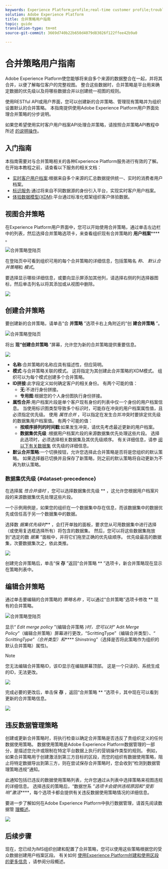 ```yaml
---
keywords: Experience Platform;profile;real-time customer profile;troubleshooting;API
solution: Adobe Experience Platform
title: 合并策略用户指南
topic: guide
translation-type: tm+mt
source-git-commit: 3669d740b22b650d4079d83026f122ffee42b9a0

---
```



# 合并策略用户指南

Adobe Experience Platform使您能够将来自多个来源的数据整合在一起，并将其合并，以便了解每位客户的完整视图。 整合这些数据时，合并策略是平台用来确定数据的优先级以及将哪些数据合并以创建统一视图的规则。

使用RESTful API或用户界面，您可以创建新的合并策略、管理现有策略并为组织设置默认的合并策略。 本指南提供使用Adobe Experience Platform用户界面处理合并策略的分步说明。

如果您希望使用实时客户用户档案API处理合并策略，请按照合并策略API教程中所述 [的说明操作](../api/merge-policies.md)。

## 入门指南

本指南需要对与合并策略相关的各种Experience Platform服务进行有效的了解。 在开始本教程之前，请查看以下服务的相关文档：

* [实时客户用户档案](../home.md):根据来自多个来源的汇总数据提供统一、实时的消费者用户档案。
* [标识服务](../../identity-service/home.md):通过将来自不同数据源的身份引入平台，实现实时客户用户档案。
* [体验数据模型(XDM)](../../xdm/home.md):平台通过标准化框架组织客户体验数据。

## 视图合并策略

在Experience Platform用户界面中，您可以开始使用合并策略，通过单击左边栏中的列表，然后选择合并策略选项卡，来查看组织现有合并策略的 **用户档案****** 。

![合并策略登陆页](../images/merge-policies/landing.png)

在登陆页中可看到组织可用的每个合并策略的详细信息，包括策略名 *称*、 *默认合并策略*&#x200B;和 *模式*。

要选择显示哪些详细信息，或要向显示屏添加其他列，请选择右侧的列选择器图标，然后单击列名以将其添加或从视图中删除。

![](../images/merge-policies/adjust-view.png)

## 创建合并策略

要创建新的合并策略，请单击“合 **并策略** ”选项卡右上角附近的“创 **建合并策略** ”。

![合并策略登陆页](../images/merge-policies/create-new.png)

将出 **现“创建合并策略** ”屏幕，允许您为新的合并策略提供重要信息。

![](../images/merge-policies/create.png)

* **名称**:合并策略的名称应具有描述性，但应简明。
* **模式**:与合并策略关联的模式。 这将指定为其创建此合并策略的XDM模式。 组织可以为每个模式创建多个合并策略。
* **ID拼接**:此字段定义如何确定客户的相关身份。 有两个可能的值：
   * **无**:不进行身份拼接。
   * **专用图**:根据您的个人身份图执行身份拼接。
* **属性合并**:用户档案片段是单个客户现有身份的列表中仅一个身份的用户档案信息。 当使用标识图类型导致多个标识时，可能存在冲突的用户档案属性值，且必须指定优先级。 使用 *属性合并* ，可以指定在发生合并冲突时要排定优先级的数据集用户档案值。 有两个可能的值：
   * **按顺序排列的时间戳**:如果发生冲突，请优先考虑最近更新的用户档案。
   * **数据集优先级** :根据用户档案片段的来源数据集优先处理这些片段。 选择此选项时，必须选择相关数据集及其优先级顺序。 有关详细信息，请参 [阅以下有关数据集](#dataset-precedence) 优先级的详细信息。
* **默认合并策略**:一个切换按钮，允许您选择此合并策略是否将是您组织的默认策略。 如果选择器已切换并且保存了新策略，则之前的默认策略将自动更新为不再为默认策略。

### 数据集优先级 {#dataset-precedence}

在选择属 *性合并值时* ，您可以选择数据集优先级 ** ，这允许您根据用户档案片段的来源数据集优先处理这些片段。

一个示例用例是，如果您的组织在一个数据集中存在信息，而该数据集中的数据优先或信任高于另一个数据集中的数据。

选择数 *据集优先级时*** ，会打开单独的面板，要求您从可用数据集中进行选择（或使用复选框选择所有）将包含的数据集。 然后，您可以将这些数据集拖放到“选定的数 *据集* ”面板中，并将它们拖至正确的优先级顺序。 优先级最高的数据集，次要数据集次之，依此类推。

![](../images/merge-policies/dataset-precedence.png)

创建完合并策略后，单击“保 **存** ”返回“合并策略 ** ”选项卡，新合并策略现在显示在策略列表中。

## 编辑合并策略

通过单击要编辑的合并策略的 *策略名称* ，可以通过“合并策略”选项卡修改 ** 现有的合并策略。

![合并策略登陆页](../images/merge-policies/select-edit.png)

显示“ *Edit merge policy* ”(编辑合并策略 *)时，您可以对“* Adit *Merge Policy*”（编辑合并策略）屏幕进行更改，“ScrittingType”（编辑合并类型）、“ *ScrittingType”（合并类型）和***** Shinstring”（选择是否将此策略作为组织的默认合并策略）属性)。

>[!Note]
>您无法编辑合并策略ID，该ID显示在编辑屏幕顶部。 这是一个只读的、系统生成的ID，无法更改。

![](../images/merge-policies/edit-screen.png)

完成必要的更改后，单击保 **存** ，返回“合并策略 ** ”选项卡，其中现在可以看到更新的合并策略信息。

![](../images/merge-policies/edited.png)

## 违反数据管理策略

创建或更新合并策略时，将执行检查以确定合并策略是否违反了贵组织定义的任何数据使用策略。 数据使用策略是Adobe Experience Platform数据管理的一部分，是描述您允许或限制在特定平台数据上执行的营销操作类型的规则。 例如，如果合并策略用于创建激活到第三方目标的区段，而您的组织有数据使用策略，阻止将特定数据导出到第三方，则在尝试保存合并策略时，您会收到“检测到数据管理策略违规”通知。

此通知包括已违反的数据使用策略列表，允许您通过从列表中选择策略来视图违规的详细信息。 选择违反的策略后，“数据世系 *”选项卡会提供违规原因和“受影响”激活*****，每个选项卡都会提供有关违反数据使用策略情况的详细信息。

要进一步了解如何在Adobe Experience Platform中执行数据管理，请首先阅读数据管 [理概述](../../data-governance/home.md)。

![](../images/merge-policies/policy-violation.png)

## 后续步骤

现在，您已经为IMS组织创建和配置了合并策略，您可以使用这些策略根据您的受众数据创建用户档案区段。 有关如何 [使用Experience Platform创建和使用区段的更多信息](../../segmentation/home.md) ，请参阅分段概述。